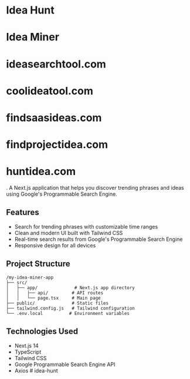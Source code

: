 # Idea Hunt

# Idea Miner

# ideasearchtool.com

# coolideatool.com

# findsaasideas.com

# findprojectidea.com

# huntidea.com

.
A Next.js application that helps you discover trending phrases and ideas using Google's Programmable Search Engine.

## Features

- Search for trending phrases with customizable time ranges
- Clean and modern UI built with Tailwind CSS
- Real-time search results from Google's Programmable Search Engine
- Responsive design for all devices

## Project Structure

```
/my-idea-miner-app
├── src/
│   ├── app/              # Next.js app directory
│   │   ├── api/         # API routes
│   │   └── page.tsx     # Main page
├── public/              # Static files
├── tailwind.config.js   # Tailwind configuration
└── .env.local          # Environment variables
```

## Technologies Used

- Next.js 14
- TypeScript
- Tailwind CSS
- Google Programmable Search Engine API
- Axios
  #   i d e a - h u n t 
   
   
